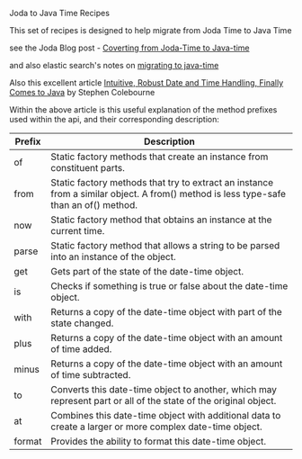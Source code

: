 Joda to Java Time Recipes

This set of recipes is designed to help migrate from Joda Time to Java Time

see the Joda Blog post - [Coverting from Joda-Time to Java-time][1]

and also elastic search's notes on [migrating to java-time][2] 

Also this excellent article [Intuitive, Robust Date and Time Handling, Finally Comes to Java][3] by Stephen Colebourne

Within the above article is this useful explanation of the method prefixes used within the api, and their corresponding
description:

| Prefix    | Description
|-----------|--------------
| of        | Static factory methods that create an instance from constituent parts.
| from      | Static factory methods that try to extract an instance from a similar object. A from() method is less type-safe than an of() method.
| now       | Static factory method that obtains an instance at the current time.
| parse     | Static factory method that allows a string to be parsed into an instance of the object.
| get       | Gets part of the state of the date-time object.
| is        | Checks if something is true or false about the date-time object.
| with      | Returns a copy of the date-time object with part of the state changed.
| plus      | Returns a copy of the date-time object with an amount of time added.
| minus     | Returns a copy of the date-time object with an amount of time subtracted.
| to        | Converts this date-time object to another, which may represent part or all of the state of the original object.
| at        | Combines this date-time object with additional data to create a larger or more complex date-time object.
| format    | Provides the ability to format this date-time object.


[1]: https://blog.joda.org/2014/11/converting-from-joda-time-to-javatime.html
[2]: https://www.elastic.co/guide/en/elasticsearch/reference/7.x/migrate-to-java-time.html
[3]: https://www.infoq.com/articles/java.time